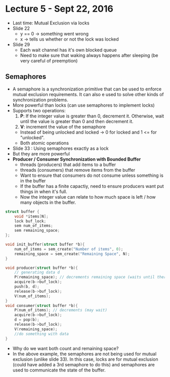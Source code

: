 # Lecture 5 - Sept 22, 2016
* Last time: Mutual Exclusion via locks
* Slide 22
  * y == 0 -> something went wrong
  * x -> tells us whether or not the lock was locked
* Slide 29
  * Each wait channel has it's own blocked queue
  * Need to make sure that waking always happens after sleeping (be very careful of preemption)

## Semaphores
  * A semaphore is a synchronization primitive that can be used to enforce mutual exclusion requirements. It can also e used to solve other kinds of synchronization problems.
  * More powerful than locks (can use semaphores to implement locks)
  * Supports two operations:
    1. **P**: If the integer value is greater than 0, decrement it. Otherwise, wait until the value is greater than 0 and then decrement it.
    2. **V**: increment the value of the semaphore
    * Instead of being unlocked and locked -> 0 for locked and 1 <= for "unlocked".
    * Both atomic operations
  * Slide 33 : Using semaphores exactly as a lock
  * But they are more powerful
  * **Producer / Consumer Synchronization with Bounded Buffer**
    * threads (producers) that add items to a buffer
    * threads (consumers) that remove items from the buffer
    * Want to ensure that consumers do not consume unless something is in the buffer
    * If the buffer has a finite capactiy, need to ensure producers want put things in when it's full.
    * Now the integer value can relate to how much space is left / how many objects in the buffer.
``` C
struct buffer {
    void *items[N];
    lock buf_lock;
    sem num_of_items;
    sem remaining_space;
};

void init_buffer(struct buffer *b){
    num_of_items = sem_create("Number of items", 0);
    remaining_space = sem_create("Remaining Space", N);
}

void producer(struct buffer *b){
    // generating data d
    P(remaining_space); // decrements remaining space (waits until there's space)
    acquire(b->buf_lock);
    push(b, d);
    release(b->buf_lock);
    V(num_of_items);
}
void consumer(struct buffer *b){
    P(num_of_items); // decrements (may wait)
    acquire(b->buf_lock);
    d = pop(b);
    release(b->buf_lock);
    V(remaining_space);
    //do something with data
}
```
  * Why do we want both count and remaining space?
  * In the above example, the semaphores are not being used for mutual exclusion (unlike slide 33). In this case, locks are for mutual exclusion (could have added a 3rd semaphore to do this) and semaphores are used to communicate the state of the buffer. 
